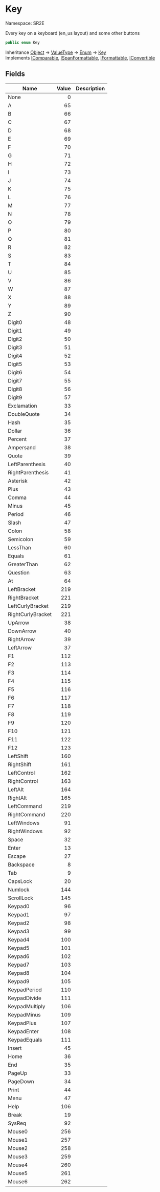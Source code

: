 # Key

Namespace: SR2E

Every key on a keyboard (en_us layout) and some other buttons

```csharp
public enum Key
```

Inheritance [Object](https://docs.microsoft.com/en-us/dotnet/api/system.object) → [ValueType](https://docs.microsoft.com/en-us/dotnet/api/system.valuetype) → [Enum](https://docs.microsoft.com/en-us/dotnet/api/system.enum) → [Key](/docs/dev/api-3.0.0-alpha.1/sr2e/key)<br />
Implements [IComparable](https://docs.microsoft.com/en-us/dotnet/api/system.icomparable), [ISpanFormattable](https://docs.microsoft.com/en-us/dotnet/api/system.ispanformattable), [IFormattable](https://docs.microsoft.com/en-us/dotnet/api/system.iformattable), [IConvertible](https://docs.microsoft.com/en-us/dotnet/api/system.iconvertible)

## Fields

| Name | Value | Description |
| --- | --: | --- |
| None | 0 |  |
| A | 65 |  |
| B | 66 |  |
| C | 67 |  |
| D | 68 |  |
| E | 69 |  |
| F | 70 |  |
| G | 71 |  |
| H | 72 |  |
| I | 73 |  |
| J | 74 |  |
| K | 75 |  |
| L | 76 |  |
| M | 77 |  |
| N | 78 |  |
| O | 79 |  |
| P | 80 |  |
| Q | 81 |  |
| R | 82 |  |
| S | 83 |  |
| T | 84 |  |
| U | 85 |  |
| V | 86 |  |
| W | 87 |  |
| X | 88 |  |
| Y | 89 |  |
| Z | 90 |  |
| Digit0 | 48 |  |
| Digit1 | 49 |  |
| Digit2 | 50 |  |
| Digit3 | 51 |  |
| Digit4 | 52 |  |
| Digit5 | 53 |  |
| Digit6 | 54 |  |
| Digit7 | 55 |  |
| Digit8 | 56 |  |
| Digit9 | 57 |  |
| Exclamation | 33 |  |
| DoubleQuote | 34 |  |
| Hash | 35 |  |
| Dollar | 36 |  |
| Percent | 37 |  |
| Ampersand | 38 |  |
| Quote | 39 |  |
| LeftParenthesis | 40 |  |
| RightParenthesis | 41 |  |
| Asterisk | 42 |  |
| Plus | 43 |  |
| Comma | 44 |  |
| Minus | 45 |  |
| Period | 46 |  |
| Slash | 47 |  |
| Colon | 58 |  |
| Semicolon | 59 |  |
| LessThan | 60 |  |
| Equals | 61 |  |
| GreaterThan | 62 |  |
| Question | 63 |  |
| At | 64 |  |
| LeftBracket | 219 |  |
| RightBracket | 221 |  |
| LeftCurlyBracket | 219 |  |
| RightCurlyBracket | 221 |  |
| UpArrow | 38 |  |
| DownArrow | 40 |  |
| RightArrow | 39 |  |
| LeftArrow | 37 |  |
| F1 | 112 |  |
| F2 | 113 |  |
| F3 | 114 |  |
| F4 | 115 |  |
| F5 | 116 |  |
| F6 | 117 |  |
| F7 | 118 |  |
| F8 | 119 |  |
| F9 | 120 |  |
| F10 | 121 |  |
| F11 | 122 |  |
| F12 | 123 |  |
| LeftShift | 160 |  |
| RightShift | 161 |  |
| LeftControl | 162 |  |
| RightControl | 163 |  |
| LeftAlt | 164 |  |
| RightAlt | 165 |  |
| LeftCommand | 219 |  |
| RightCommand | 220 |  |
| LeftWindows | 91 |  |
| RightWindows | 92 |  |
| Space | 32 |  |
| Enter | 13 |  |
| Escape | 27 |  |
| Backspace | 8 |  |
| Tab | 9 |  |
| CapsLock | 20 |  |
| Numlock | 144 |  |
| ScrollLock | 145 |  |
| Keypad0 | 96 |  |
| Keypad1 | 97 |  |
| Keypad2 | 98 |  |
| Keypad3 | 99 |  |
| Keypad4 | 100 |  |
| Keypad5 | 101 |  |
| Keypad6 | 102 |  |
| Keypad7 | 103 |  |
| Keypad8 | 104 |  |
| Keypad9 | 105 |  |
| KeypadPeriod | 110 |  |
| KeypadDivide | 111 |  |
| KeypadMultiply | 106 |  |
| KeypadMinus | 109 |  |
| KeypadPlus | 107 |  |
| KeypadEnter | 108 |  |
| KeypadEquals | 111 |  |
| Insert | 45 |  |
| Home | 36 |  |
| End | 35 |  |
| PageUp | 33 |  |
| PageDown | 34 |  |
| Print | 44 |  |
| Menu | 47 |  |
| Help | 106 |  |
| Break | 19 |  |
| SysReq | 92 |  |
| Mouse0 | 256 |  |
| Mouse1 | 257 |  |
| Mouse2 | 258 |  |
| Mouse3 | 259 |  |
| Mouse4 | 260 |  |
| Mouse5 | 261 |  |
| Mouse6 | 262 |  |
